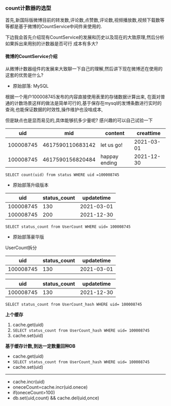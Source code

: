 ### count计数器的选型

首先,新国际版微博目前的转发数,评论数,点赞数,评论数,视频播放数,视频下载数等等都是基于微博的CountService中间件来使用的.

下边我会首先介绍现有CountService的发展和历史以及现在的大致原理,然后分析如果拆出来用别的计数器是否可行 成本有多大?

#### 微博的CountService介绍

从微博计数器组件的发展来大致聊一下自己的理解,然后讲下现在微博还在使用的这套的优势是什么?

- 原始部落: MySQL

根据一个用户100008745发布的内容直接使用表里的存储数据计算出来,
在面对普通的计数场景这样的做法是简单可行的,基于保存在mysql的发博条数进行实时的查询,也能保证数据的时效性,操作维护也没啥成本,

但是缺点也是显而易见的,具体能够抗多少量呢? 感兴趣的可以自己试验一下

| uid |mid | content| creattime|
| ------ | ------ | ------ | ------ |
| 100008745 | 4617590110683142 | let us go! | 2021-03-01|
| 100008745 | 4617590156820484 | happay ending | 2021-12-30|

 `SELECT count(uid) from status WHERE uid =100008745 `
 
 - 原始部落升级版本

| uid  | status_count | updatetime|
| ------ | ------ | ------ |
| 100008745 | 130 | 2021-03-01|
| 100008745 | 200 | 2021-12-30|

`SELECT status_count from UserCount WHERE uid= 100008745 `

 - 原始部落豪华版

 UserCount拆分

| uid  | status_count | updatetime|
| ------ | ------ | ------ |
| 100008745 | 130 | 2021-03-01|

| uid  | status_count | updatetime|
| ------ | ------ | ------ |
| 100008745 | 130 | 2021-12-30|


 `SELECT status_count from UserCount_hash WHERE uid= 100008745 `
 
 **上个缓存**
 
 1. cache.get(uid)
 2.  `SELECT status_count from UserCount_hash WHERE uid= 100008745 `
 3. cache.set(uid)

  **基于缓存计数,到达一定数量回种DB**
  
 -  cache.get(uid)
 -  `SELECT status_count from UserCount_hash WHERE uid= 100008745 `
 -  cache.set(uid)

 ____
 
 - cache.incr(uid)
 - oneceCount=cache.incr(uid.onece)
 - if(oneceCount>100)
 - db.set(uid,count) && cache.del(uid,once)
